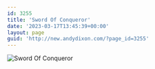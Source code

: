```yaml
---
id: 3255
title: 'Sword Of Conqueror'
date: '2023-03-17T13:45:39+00:00'
layout: page
guid: 'http://new.andydixon.com/?page_id=3255'
---
```


![Sword Of Conqueror](https://i0.wp.com/assets.g8x2.ldn.idrivee2-23.com/posters/Sword%20Of%20Conqueror%2001.jpg?w=1200&ssl=1 "Sword Of Conqueror")